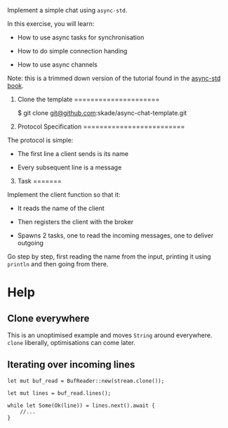 Implement a simple chat using `async-std`.

In this exercise, you will learn:

-   How to use async tasks for synchronisation

-   How to do simple connection handing

-   How to use async channels

Note: this is a trimmed down version of the tutorial found in the
[async-std book](https://book.async.rs/tutorial/index.html).

1. Clone the template
=====================

    $ git clone git@github.com:skade/async-chat-template.git

2. Protocol Specification
=========================

The protocol is simple:

-   The first line a client sends is its name

-   Every subsequent line is a message

3. Task
=======

Implement the client function so that it:

-   It reads the name of the client

-   Then registers the client with the broker

-   Spawns 2 tasks, one to read the incoming messages, one to deliver
    outgoing

Go step by step, first reading the name from the input, printing it
using `println` and then going from there.

Help
====

Clone everywhere
----------------

This is an unoptimised example and moves `String` around everywhere.
`clone` liberally, optimisations can come later.

Iterating over incoming lines
-----------------------------

    let mut buf_read = BufReader::new(stream.clone());

    let mut lines = buf_read.lines();

    while let Some(Ok(line)) = lines.next().await {
        //...
    }
